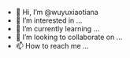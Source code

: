 - 👋 Hi, I’m @wuyuxiaotiana
- 👀 I’m interested in ...
- 🌱 I’m currently learning ...
- 💞️ I’m looking to collaborate on ...
- 📫 How to reach me ...

<!---
wuyuxiaotiana/wuyuxiaotiana is a ✨ special ✨ repository because its `README.md` (this file) appears on your GitHub profile.
You can click the Preview link to take a look at your changes.
--->
